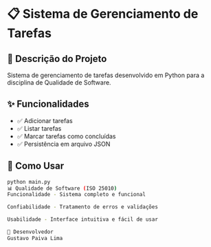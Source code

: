 # 📋 Sistema de Gerenciamento de Tarefas

## 🎯 Descrição do Projeto
Sistema de gerenciamento de tarefas desenvolvido em Python para a disciplina de Qualidade de Software.

## ✨ Funcionalidades
- ✅ Adicionar tarefas
- ✅ Listar tarefas  
- ✅ Marcar tarefas como concluídas
- ✅ Persistência em arquivo JSON

## 🚀 Como Usar
```bash
python main.py
📊 Qualidade de Software (ISO 25010)
Funcionalidade - Sistema completo e funcional

Confiabilidade - Tratamento de erros e validações

Usabilidade - Interface intuitiva e fácil de usar

👤 Desenvolvedor
Gustavo Paiva Lima
